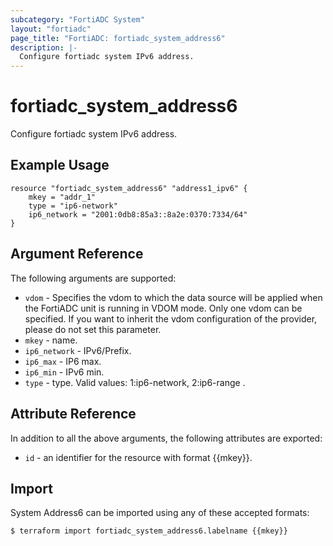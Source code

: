 ```yaml
---
subcategory: "FortiADC System"
layout: "fortiadc"
page_title: "FortiADC: fortiadc_system_address6"
description: |-
  Configure fortiadc system IPv6 address.
---
```


# fortiadc_system_address6
Configure fortiadc system IPv6 address.

## Example Usage
```hcl
resource "fortiadc_system_address6" "address1_ipv6" {
	mkey = "addr_1"
	type = "ip6-network"
	ip6_network = "2001:0db8:85a3::8a2e:0370:7334/64"
}

```

## Argument Reference

The following arguments are supported:

* `vdom` - Specifies the vdom to which the data source will be applied when the FortiADC unit is running in VDOM mode. Only one vdom can be specified. If you want to inherit the vdom configuration of the provider, please do not set this parameter.
* `mkey` - name.
* `ip6_network` - IPv6/Prefix. 
* `ip6_max` - IP6 max. 
* `ip6_min` - IPv6 min. 
* `type` - type. Valid values: 1:ip6-network, 2:ip6-range .

## Attribute Reference

In addition to all the above arguments, the following attributes are exported:
* `id` - an identifier for the resource with format {{mkey}}.

## Import
 System Address6 can be imported using any of these accepted formats:
```
$ terraform import fortiadc_system_address6.labelname {{mkey}}
```
